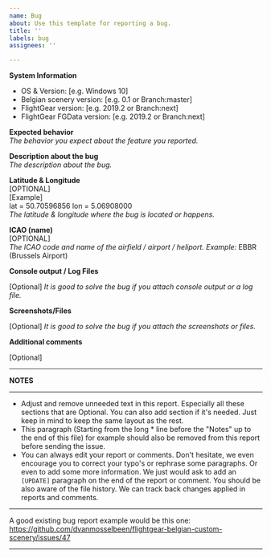 ```yaml
---
name: Bug
about: Use this template for reporting a bug.
title: ''
labels: bug
assignees: ''

---
```


**System Information**
  
* OS & Version: [e.g. Windows 10]
* Belgian scenery version: [e.g. 0.1 or Branch:master]
* FlightGear version: [e.g. 2019.2 or Branch:next]
* FlightGear FGData version: [e.g. 2019.2 or Branch:next]


**Expected behavior**  
*The behavior you expect about the feature you reported.*


**Description about the bug**  
*The description about the bug.*


**Latitude & Longitude**  
[OPTIONAL]  
[Example]  
lat = 50.70596856 lon = 5.06908000  
*The latitude & longitude where the bug is located or happens.*


**ICAO (name)**  
[OPTIONAL]  
*The ICAO code  and name of the airfield / airport / heliport. Example:* EBBR (Brussels Airport)

**Console output / Log Files**

[Optional] 
*It is good to solve the bug if you attach console output or a log file.*


**Screenshots/Files**

[Optional] 
*It is good to solve the bug if you attach the screenshots or files.*


**Additional comments**

[Optional]

*************************************************************************************
**NOTES**
*************************************************************************************
* Adjust and remove unneeded text in this report. Especially all these sections that 
are Optional. You can also add section if it's needed. Just keep in mind to keep the 
same layout as the rest.
* This paragraph (Starting from the long * line before the "Notes" up to the end of 
this file) for example should also be removed from this report before sending the 
issue.
* You can always edit your report or comments. Don't hesitate, we even encourage you
to correct your typo's or rephrase some paragraphs. Or even to add some more 
information. We just would ask to add an `[UPDATE]` paragraph on the end of the report 
or comment. You should be also aware of the file history. We can track back changes 
applied in reports and comments.
*************************************************************************************
A good existing bug report example would be this one: 
https://github.com/dvanmosselbeen/flightgear-belgian-custom-scenery/issues/47
*************************************************************************************
